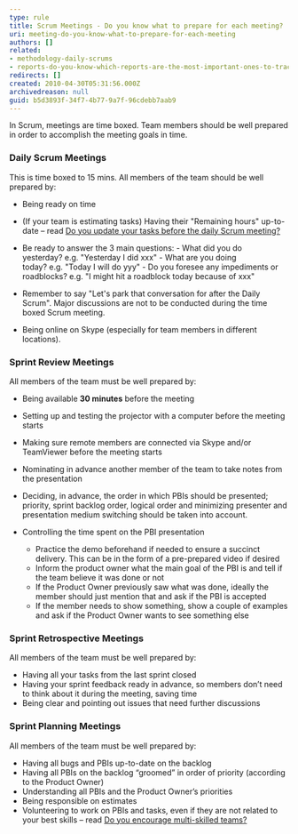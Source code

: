 ```yaml
---
type: rule
title: Scrum Meetings - Do you know what to prepare for each meeting?
uri: meeting-do-you-know-what-to-prepare-for-each-meeting
authors: []
related: 
- methodology-daily-scrums
- reports-do-you-know-which-reports-are-the-most-important-ones-to-track-your-progress
redirects: []
created: 2010-04-30T05:31:56.000Z
archivedreason: null
guid: b5d3893f-34f7-4b77-9a7f-96cdebb7aab9
---
```

In Scrum, meetings are time boxed. Team members should be well prepared in order to accomplish the meeting goals in time. 

<!--endintro-->

### Daily Scrum Meetings

This is time boxed to 15 mins. All members of the team should be well prepared by:

* Being ready on time
* (If your team is estimating tasks) Having their "Remaining hours" up-to-date – read 
      [Do you update your tasks before the daily Scrum meeting?](/meeting-do-you-update-your-tasks-before-the-daily-scrum)
* Be ready to answer the 3 main questions:
      - What did you do yesterday? e.g. "Yesterday I did xxx"
      - What are you doing today? e.g. "Today I will do yyy"
      - Do you foresee any impediments or roadblocks? e.g. "I might hit a roadblock today because of xxx"

* Remember to say "Let's park that conversation for after the Daily Scrum". Major discussions are not to be conducted during the time boxed Scrum meeting.
* Being online on Skype (especially for team members in different locations).

### Sprint Review Meetings

All members of the team must be well prepared by:

* Being available **30 minutes** before the meeting
* Setting up and testing the projector with a computer before the meeting starts
* Making sure remote members are connected via Skype and/or TeamViewer before the meeting starts
* Nominating in advance another member of the team to take notes from the presentation
* Deciding, in advance, the order in which PBIs should be presented; priority, sprint backlog order, logical order and minimizing presenter and presentation medium switching should be taken into account.
* Controlling the time spent on the PBI presentation

  * Practice the demo beforehand if needed to ensure a succinct delivery. This can be in the form of a pre-prepared video if desired
  * Inform the product owner what the main goal of the PBI is and tell if the team believe it was done or not
  * If the Product Owner previously saw what was done, ideally the member should just mention that and ask if the PBI is accepted
  * If the member needs to show something, show a couple of examples and ask if the Product Owner wants to see something else

### Sprint Retrospective Meetings

All members of the team must be well prepared by:

* Having all your tasks from the last sprint closed
* Having your sprint feedback ready in advance, so members don’t need to think about it during the meeting, saving time
* Being clear and pointing out issues that need further discussions

### Sprint Planning Meetings

All members of the team must be well prepared by:

* Having all bugs and PBIs up-to-date on the backlog
* Having all PBIs on the backlog “groomed” in order of priority (according to the Product Owner)
* Understanding all PBIs and the Product Owner’s priorities
* Being responsible on estimates
* Volunteering to work on PBIs and tasks, even if they are not related to your best skills – read [Do you encourage multi-skilled teams?](/the-team-do-you-encourage-multi-skilled-teams-by-leaving-your-comfort-zone)
